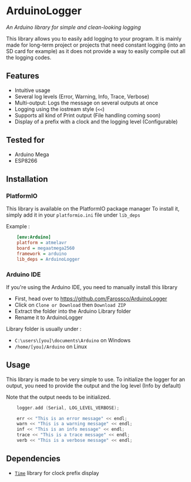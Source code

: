 # ArduinoLogger

*An Arduino library for simple and clean-looking logging*

This library allows you to easily add logging to your program. It is mainly made for long-term project or projects that need constant logging (into an SD card for example) as it does not provide a way to easily compile out all the logging codes.

## Features
* Intuitive usage
* Several log levels (Error, Warning, Info, Trace, Verbose)
* Multi-output: Logs the message on several outputs at once
* Logging using the iostream style (`<<`)
* Supports all kind of Print output (File handling coming soon)
* Display of a prefix with a clock and the logging level (Configurable)

## Tested for
* Arduino Mega
* ESP8266

## Installation
### PlatformIO
This library is available on the PlatformIO package manager
To install it, simply add it in your `platformio.ini` file under `lib_deps`

Example :

```ini
	[env:Arduino]
	platform = atmelavr
	board = megaatmega2560
	framework = arduino
	lib_deps = ArduinoLogger
```
### Arduino IDE
If you're using the Arduino IDE, you need to manually install this library

* First, head over to https://github.com/Farossco/ArduinoLogger
* Click on `Clone or Download` then `Download ZIP`
* Extract the folder into the Arduino Library folder
* Rename it to ArduinoLogger

Library folder is usually under :
* `C:\users\[you]\documents\Arduino` on Windows
* `/home/[you]/Arduino` on Linux
## Usage

This library is made to be very simple to use. To initialize the logger for an output, you need to provide the output and the log level (Info by default)

Note that the output needs to be initialized.

```c++
	logger.add (Serial, LOG_LEVEL_VERBOSE); 

	err << "This is an error message" << endl;
	warn << "This is a warning message" << endl;
	inf << "This is an info message" << endl;
	trace << "This is a trace message" << endl;
	verb << "This is a verbose message" << endl;
```
## Dependencies
* [`Time`](https://github.com/PaulStoffregen/Time) library for clock prefix display